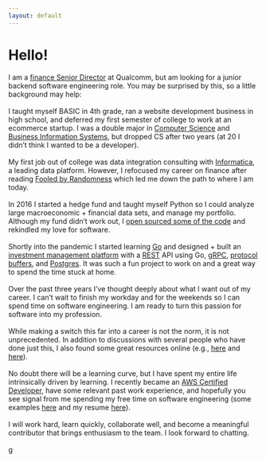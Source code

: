 ```yaml
---
layout: default
---
```

# Hello!
I am a [finance Senior Director](https://www.linkedin.com/in/wolfinger) at Qualcomm, but am looking for a junior backend software engineering role. You may be surprised by this, so a little background may help:<br>
<br>
I taught myself BASIC in 4th grade, ran a website development business in high school, and deferred my first semester of college to work at an ecommerce startup. I was a double major in [Computer Science](https://www.cs.umd.edu) and [Business Information Systems](https://www.rhsmith.umd.edu), but dropped CS after two years (at 20 I didn’t think I wanted to be a developer).<br>
<br>
My first job out of college was data integration consulting with [Informatica](https://www.informatica.com), a leading data platform. However, I refocused my career on finance after reading [Fooled by Randomness](https://www.amazon.com/Fooled-Randomness-Hidden-Markets-Incerto-ebook/dp/B001FA0W5W) which led me down the path to where I am today.<br>
<br>
In 2016 I started a hedge fund and taught myself Python so I could analyze large macroeconomic + financial data sets, and manage my portfolio. Although my fund didn’t work out, I [open sourced some of the code](https://github.com/wolfinger/outcomes) and rekindled my love for software.<br>
<br>
Shortly into the pandemic I started learning [Go](https://go.dev) and designed + built an [investment management platform](https://github.com/wolfinger/varangian.public) with a [REST](https://en.wikipedia.org/wiki/Representational_state_transfer) API using Go, [gRPC](https://grpc.io), [protocol buffers](https://developers.google.com/protocol-buffers), and [Postgres](https://www.postgresql.org). It was such a fun project to work on and a great way to spend the time stuck at home.<br>
<br>
Over the past three years I’ve thought deeply about what I want out of my career. I can’t wait to finish my workday and for the weekends so I can spend time on software engineering. I am ready to turn this passion for software into my profession.<br>
<br>
While making a switch this far into a career is not the norm, it is not unprecedented. In addition to discussions with several people who have done just this, I also found some great resources online  (e.g., [here](https://news.ycombinator.com/item?id=26383366) and [here](https://rodrigohgpontes.github.io/)).<br>
<br>
No doubt there will be a learning curve, but I have spent my entire life intrinsically driven by learning. I recently became an [AWS Certified Developer](https://www.credly.com/badges/cd67ac66-dac2-4418-97c5-627cbf147a39), have some relevant past work experience, and hopefully you see signal from me spending my free time on software engineering (some examples [here](relevant.experience.md) and my resume [here](/raw/resume.pdf)).<br>
<br>
I will work hard, learn quickly, collaborate well, and become a meaningful contributor that brings enthusiasm to the team. I look forward to chatting.<br>
<br>
g<br>